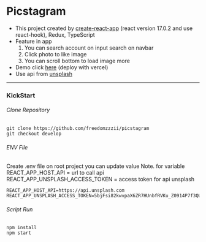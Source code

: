 # Picstagram

- This project created by [create-react-app](https://create-react-app.dev/docs/getting-started/ "create-react-app") (react version 17.0.2 and use react-hook), Redux, TypeScript
- Feature in app
	1. You can search account on input search on navbar
	1. Click photo to like image
	1. You can scroll bottom to load image more
- Demo click [here](https://picstagram-theeraporntia.vercel.app "here") (deploy with vercel)
- Use api from [unsplash](https://unsplash.com/developers "unsplash")

------------



### KickStart

###### Clone Repository

	git clone https://github.com/freedomzzzii/picstagram
	git checkout develop

###### ENV File

Create .env file on root project you can update value
Note. for variable
REACT_APP_HOST_API = url to call api
REACT_APP_UNSPLASH_ACCESS_TOKEN = access token for api unsplash

	REACT_APP_HOST_API=https://api.unsplash.com
	REACT_APP_UNSPLASH_ACCESS_TOKEN=5bjFsi82kwvpaX6ZR7HUnbfRVKu_Z0914P7f3QUjIZw

###### Script Run

	npm install
	npm start
